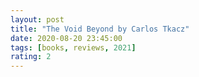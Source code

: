 ```yaml
---
layout: post
title: "The Void Beyond by Carlos Tkacz"
date: 2020-08-20 23:45:00
tags: [books, reviews, 2021]
rating: 2
---
```


